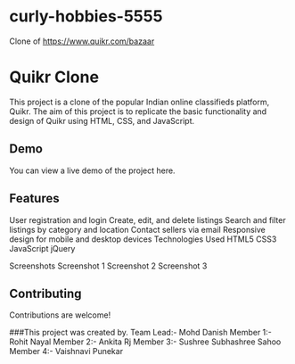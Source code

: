# curly-hobbies-5555
Clone of https://www.quikr.com/bazaar

# Quikr Clone
This project is a clone of the popular Indian online classifieds platform, Quikr. The aim of this project is to replicate the basic functionality and design of Quikr using HTML, CSS, and JavaScript.

## Demo
You can view a live demo of the project here.

## Features
User registration and login
Create, edit, and delete listings
Search and filter listings by category and location
Contact sellers via email
Responsive design for mobile and desktop devices
Technologies Used
HTML5
CSS3
JavaScript
jQuery

Screenshots
Screenshot 1
Screenshot 2
Screenshot 3

## Contributing
Contributions are welcome! 

###This project was created by.
Team Lead:- Mohd Danish 
Member 1:- Rohit Nayal
Member 2:- Ankita Rj
Member 3:- Sushree Subhashree Sahoo
Member 4:- Vaishnavi Punekar

